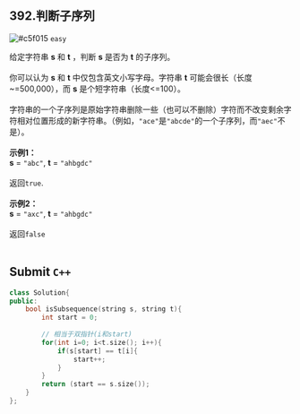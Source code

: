 ## 392.判断子序列

![#c5f015](https://placehold.it/15/c5f015/000000?text=+) `easy`

给定字符串 **s** 和 **t** ，判断 **s** 是否为 **t** 的子序列。<br><br>
你可以认为 **s** 和 **t** 中仅包含英文小写字母。字符串 **t** 可能会很长（长度~=500,000），而 **s** 是个短字符串（长度<=100）。<br><br>
字符串的一个子序列是原始字符串删除一些（也可以不删除）字符而不改变剩余字符相对位置形成的新字符串。（例如，```"ace"```是```"abcde"```的一个子序列，而```"aec"```不是）。<br><br>
**示例1：**<br>
**s** = ```"abc"```, **t** = ```"ahbgdc"```<br><br>
返回```true```.<br><br>
**示例2：**<br>
**s** = ```"axc"```, **t** = ```"ahbgdc"```<br><br>
返回```false```<br><br>

## Submit `C++`
```cpp
class Solution{
public:
    bool isSubsequence(string s, string t){
        int start = 0;
        
        // 相当于双指针(i和start)
        for(int i=0; i<t.size(); i++){
            if(s[start] == t[i]{
                start++;
            }
        }
        return (start == s.size());
    }    
};
```

